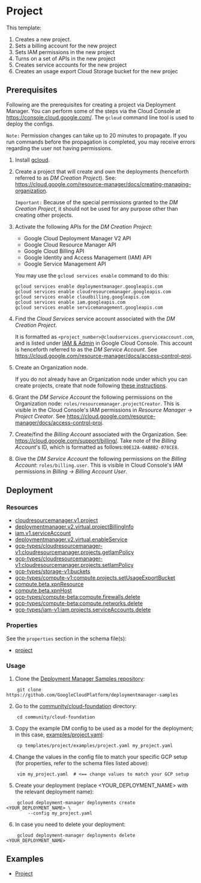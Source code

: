 # Project

This template:

1. Creates a new project.
2. Sets a billing account for the new project
3. Sets IAM permissions in the new project
4. Turns on a set of APIs in the new project
5. Creates service accounts for the new project
6. Creates an usage export Cloud Storage bucket for the new projec

## Prerequisites

Following are the prerequisites for creating a project via Deployment Manager. You can perform some of the steps via the Cloud Console at https://console.cloud.google.com/. The `gcloud` command line tool is used to deploy the configs.

`Note:` Permission changes can take up to 20 minutes to propagate. If you run commands before the propagation is completed, you may receive errors regarding the user not having permissions.

1. Install [gcloud](https://cloud.google.com/sdk).

2.  Create a project that will create and own the deployments (henceforth referred to as *DM Creation Project*). See:  https://cloud.google.com/resource-manager/docs/creating-managing-organization.
    
    `Important:` Because of the special permissions granted to the *DM Creation Project*, it should not be used for any purpose other than creating other projects.

3.  Activate the following APIs for the *DM Creation Project*:
    * Google Cloud Deployment Manager V2 API
    * Google Cloud Resource Manager API
    * Google Cloud Billing API
    * Google Identity and Access Management (IAM) API
    * Google Service Management API

    You may use the `gcloud services enable` command to do this:

    ```shell
    gcloud services enable deploymentmanager.googleapis.com
    gcloud services enable cloudresourcemanager.googleapis.com
    gcloud services enable cloudbilling.googleapis.com
    gcloud services enable iam.googleapis.com
    gcloud services enable servicemanagement.googleapis.com
    ```

4.  Find the *Cloud Services* service account associated with the *DM Creation Project*.

    It is formatted as `<project_number>@cloudservices.gserviceaccount.com`,
    and is listed under [IAM & Admin](https://console.cloud.google.com/iam-admin/iam)
    in Google Cloud Console. This account is henceforth referred to as the *DM Service Account*. See https://cloud.google.com/resource-manager/docs/access-control-proj.

5.  Create an Organization node.

    If you do not already have an Organization node under which you can create
    projects, create that node following [these instructions](https://cloud.google.com/resource-manager/docs/creating-managing-organization).

6.  Grant the *DM Service Account* the following permissions on the Organization node:
`roles/resourcemanager.projectCreator`. This is visible in the Cloud Console's IAM permissions in *Resource Manager -> Project Creator*. See https://cloud.google.com/resource-manager/docs/access-control-proj.

7.  Create/find the *Billing Account* associated with the Organization. See: https://cloud.google.com/support/billing/. Take note of the *Billing Account*'s ID, which is formatted as follows:`00E12A-0AB8B2-078CE8`.

8.  Give the *DM Service Account* the following permissions on the *Billing Account*: `roles/billing.user`. This is visible in Cloud Console's IAM permissions in *Billing -> Billing Account User*.

## Deployment

### Resources

- [cloudresourcemanager.v1.project](https://cloud.google.com/compute/docs/reference/latest/projects)
- [deploymentmanager.v2.virtual.projectBillingInfo](https://cloud.google.com/billing/reference/rest/v1/projects/updateBillingInfo)
- [iam.v1.serviceAccount](https://cloud.google.com/iam/reference/rest/v1/projects.serviceAccounts)
- [deploymentmanager.v2.virtual.enableService](https://cloud.google.com/service-management/reference/rest/v1/services/enable)
- [gcp-types/cloudresourcemanager-v1:cloudresourcemanager.projects.getIamPolicy](https://cloud.google.com/deployment-manager/docs/configuration/supported-gcp-types)
- [gcp-types/cloudresourcemanager-v1:cloudresourcemanager.projects.setIamPolicy](https://cloud.google.com/deployment-manager/docs/configuration/supported-gcp-types)
- [gcp-types/storage-v1:buckets](https://cloud.google.com/deployment-manager/docs/configuration/supported-gcp-types)
- [gcp-types/compute-v1:compute.projects.setUsageExportBucket](https://cloud.google.com/deployment-manager/docs/configuration/supported-gcp-types)
- [compute.beta.xpnResource](https://cloud.google.com/compute/docs/reference/rest/beta/projects/enableXpnResource)
- [compute.beta.xpnHost](https://cloud.google.com/compute/docs/reference/rest/beta/projects/enableXpnHost)
- [gcp-types/compute-beta:compute.firewalls.delete](https://cloud.google.com/compute/docs/reference/rest/beta/firewalls)
- [gcp-types/compute-beta:compute.networks.delete](https://cloud.google.com/compute/docs/reference/rest/beta/networks)
- [gcp-types/iam-v1:iam.projects.serviceAccounts.delete](https://cloud.google.com/iam/reference/rest/v1/projects.serviceAccounts)

### Properties

See the `properties` section in the schema file(s):

-  [project](project.py.schema)

### Usage

1. Clone the [Deployment Manager Samples repository](https://github.com/GoogleCloudPlatform/deploymentmanager-samples):

```shell
    git clone https://github.com/GoogleCloudPlatform/deploymentmanager-samples
```

2. Go to the [community/cloud-foundation](../../) directory:

```shell
    cd community/cloud-foundation
```

3. Copy the example DM config to be used as a model for the deployment; in this case, [examples/project.yaml](examples/project.yaml):

```shell
    cp templates/project/examples/project.yaml my_project.yaml
```

4. Change the values in the config file to match your specific GCP setup (for properties, refer to the schema files listed above):

```shell
    vim my_project.yaml  # <== change values to match your GCP setup
```

5. Create your deployment (replace <YOUR_DEPLOYMENT_NAME> with the relevant deployment name):

```shell
    gcloud deployment-manager deployments create <YOUR_DEPLOYMENT_NAME> \
        --config my_project.yaml
```

6. In case you need to delete your deployment:

```shell
    gcloud deployment-manager deployments delete <YOUR_DEPLOYMENT_NAME>
```

## Examples

- [Project](examples/project.yaml)
